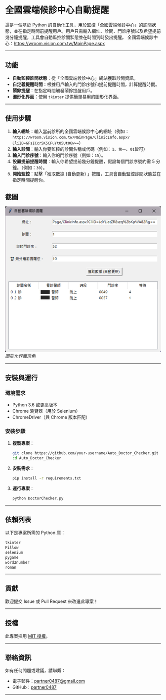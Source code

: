 # 全國雲端候診中心自動提醒

這是一個基於 Python 的自動化工具，用於監控「全國雲端候診中心」的診間狀態，並在指定時間前提醒用戶。用戶只需輸入網址、診間、門診序號以及希望提前幾分鐘提醒，工具會自動監控診間狀態並在時間到時發出提醒。
全國雲端候診中心：https://wroom.vision.com.tw/MainPage.aspx

---

## 功能

- **自動監控診間狀態**：從「全國雲端候診中心」網站獲取診間資訊。
- **自定義提醒時間**：根據用戶輸入的門診序號和提前提醒時間，計算提醒時間。
- **鬧鈴提醒**：在指定時間觸發鬧鈴提醒用戶。
- **圖形化界面**：使用 `tkinter` 提供簡單易用的圖形化界面。

---

## 使用步驟

1. **輸入網址**：輸入當前診所的全國雲端候診中心的網址（例如：`https://wroom.vision.com.tw/MainPage/ClinicInfo.aspx?CliID=GFsICcr5K5CFuYtO5Ut06w==`）
2. **輸入診間**：輸入你要監控的診間名稱或代碼（例如：`1`、`第一`、`01`皆可）
3. **輸入門診序號**：輸入你的門診序號（例如：`15`）。
4. **設置提前提醒時間**：輸入你希望提前幾分鐘提醒，假設每個門診序號約需 5 分鐘。（例如：`30`）。
5. **開始監控**：點擊「獲取數據 (自動更新) 」按鈕，工具會自動監控診間狀態並在指定時間提醒你。

## 截圖

![Screenshot](assets/UI.png)  
*圖形化界面示例*

---

## 安裝與運行

### 環境需求

- Python 3.6 或更高版本
- Chrome 瀏覽器（用於 Selenium）
- ChromeDriver（與 Chrome 版本匹配）

### 安裝步驟

1. **複製專案**：
   ```bash
   git clone https://github.com/your-username/Auto_Doctor_Checker.git
   cd Auto_Doctor_Checker
   ```

2. **安裝需求**：
   ```bash
   pip install -r requirements.txt
   ```

3. **運行專案**：
   ```bash
   python DoctorChecker.py
   ```

---

## 依賴列表

以下是專案所需的 Python 庫：

```plaintext
tkinter
Pillow
selenium
pygame
word2number
roman
```

---

## 貢獻

歡迎提交 Issue 或 Pull Request 來改進此專案！

---

## 授權

此專案採用 [MIT 授權](LICENSE)。

---

## 聯絡資訊

如有任何問題或建議，請聯繫：  
- 電子郵件：partner0487@gmail.com  
- GitHub：[partner0487](https://github.com/partner0487)

---

